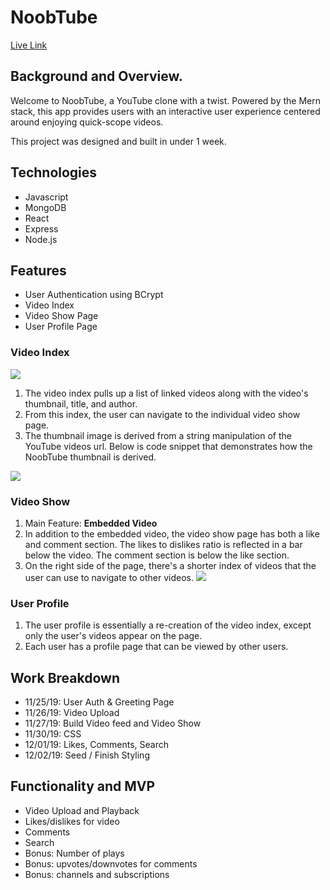 # NoobTube

[Live Link](https://noobtube.herokuapp.com/)

## Background and Overview. 
Welcome to NoobTube, a YouTube clone with a twist. Powered by the Mern stack, this app provides users with an interactive user experience centered around enjoying quick-scope videos. 

This project was designed and built in under 1 week.

## Technologies
* Javascript
* MongoDB
* React
* Express
* Node.js

## Features
* User Authentication using BCrypt
* Video Index
* Video Show Page
* User Profile Page

### Video Index

![](https://user-images.githubusercontent.com/29221213/73291002-f94a1a00-41c4-11ea-9734-1459c0602b75.png)

1. The video index pulls up a list of linked videos along with the video's thumbnail, title, and author. 
2. From this index, the user can navigate to the individual video show page. 
3. The thumbnail image is derived from a string manipulation of the YouTube videos url. Below is code snippet that demonstrates how the NoobTube thumbnail is derived. 

![](https://user-images.githubusercontent.com/29221213/73289210-ef72e780-41c1-11ea-8d27-b2682d2e5f32.png)

### Video Show 

1. Main Feature: **Embedded Video**
2. In addition to the embedded video, the video show page has both a like and comment section. The likes to dislikes ratio is reflected in a bar below the video. The comment section is below the like section. 
3. On the right side of the page, there's a shorter index of videos that the user can use to navigate to other videos. 
![](https://user-images.githubusercontent.com/29221213/73291015-fea76480-41c4-11ea-8f5a-f075273cc60e.png)

### User Profile
1. The user profile is essentially a re-creation of the video index, except only the user's videos appear on the page. 
2. Each user has a profile page that can be viewed by other users. 

## Work Breakdown
* 11/25/19: User Auth & Greeting Page
* 11/26/19: Video Upload
* 11/27/19: Build Video feed and Video Show
* 11/30/19: CSS
* 12/01/19: Likes, Comments, Search
* 12/02/19: Seed / Finish Styling



## Functionality and MVP
* Video Upload and Playback
* Likes/dislikes for video
* Comments
* Search
* Bonus: Number of plays
* Bonus: upvotes/downvotes for comments
* Bonus: channels and subscriptions


